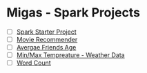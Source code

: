 # Migas - Spark Projects
- [ ] [Spark Starter Project](https://github.com/adhikariaman01/migas/tree/master/migas-app)
- [ ] [Movie Recommender](https://github.com/adhikariaman01/migas/tree/feature/movie-recommender/migas-app)
- [ ] [Avergae Friends Age](https://github.com/adhikariaman01/migas/tree/feature/avg-friend-age/migas-app)
- [ ] [Min/Max Tempreature - Weather Data](https://github.com/adhikariaman01/migas/tree/feature/min-tempreature/migas-app)
- [ ] [Word Count](https://github.com/adhikariaman01/migas/tree/feature/word-count/migas-app)
